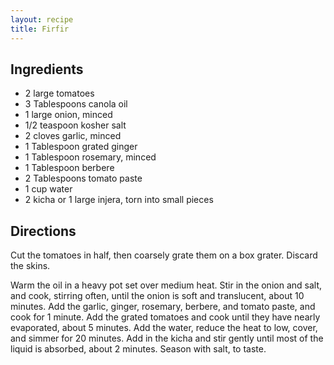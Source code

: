 ```yaml
---
layout: recipe
title: Firfir
---
```


## Ingredients

* 2 large tomatoes
* 3 Tablespoons canola oil
* 1 large onion, minced
* 1/2 teaspoon kosher salt
* 2 cloves garlic, minced
* 1 Tablespoon grated ginger
* 1 Tablespoon rosemary, minced
* 1 Tablespoon berbere
* 2 Tablespoons tomato paste
* 1 cup water
* 2 kicha or 1 large injera, torn into small pieces

## Directions

Cut the tomatoes in half, then coarsely grate them on a box grater. Discard the skins.

Warm the oil in a heavy pot set over medium heat. Stir in the onion and salt, and cook, stirring often, until the onion is soft and translucent, about 10 minutes. Add the garlic, ginger, rosemary, berbere, and tomato paste, and cook for 1 minute. Add the grated tomatoes and cook until they have nearly evaporated, about 5 minutes. Add the water, reduce the heat to low, cover, and simmer for 20 minutes. Add in the kicha and stir gently until most of the liquid is absorbed, about 2 minutes. Season with salt, to taste.
